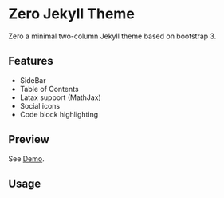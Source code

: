 # Zero Jekyll Theme

Zero a minimal two-column Jekyll theme based on bootstrap 3.

## Features

- SideBar
- Table of Contents
- Latax support (MathJax)
- Social icons
- Code block highlighting

##  Preview

See [Demo](lszero.github.io).

## Usage



